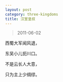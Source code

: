 ```yaml
---
layout: post
category: three-kingdoms
title: 汉室皇叔
---
```


> 2011-06-02

西蜀大军闻风退，

东吴小儿扼川口。

不是云长人大意，

只为主上少绸缪。
